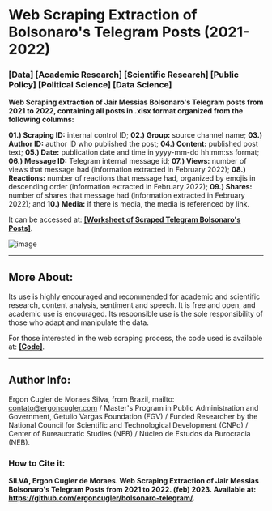 # Web Scraping Extraction of Bolsonaro's Telegram Posts (2021-2022)

### [Data] [Academic Research] [Scientific Research] [Public Policy] [Political Science] [Data Science]

**Web Scraping extraction of Jair Messias Bolsonaro's Telegram posts from 2021 to 2022, containing all posts in .xlsx format organized from the following columns:**

**01.) Scraping ID:** internal control ID; **02.) Group:** source channel name; **03.) Author ID:** author ID who published the post; **04.) Content:** published post text; **05.) Date:** publication date and time in yyyy-mm-dd hh:mm:ss format; **06.) Message ID:** Telegram internal message id; **07.) Views:** number of views that message had (information extracted in February 2022); **08.) Reactions:** number of reactions that message had, organized by emojis in descending order (information extracted in February 2022); **09.) Shares:** number of shares that message had (information extracted in February 2022); and **10.) Media:** if there is media, the media is referenced by link.

It can be accessed at: **<a href="https://github.com/ergoncugler/bolsonaro-telegram/blob/main/Telegram%20Bolsonaro%20-%202021%20a%202022%20-%20Extra%C3%A7%C3%A3o%20WebScraping%20do%20Telegram%20do%20Bolsonaro.xlsx">[Worksheet of Scraped Telegram Bolsonaro's Posts]</a>**.

![image](https://user-images.githubusercontent.com/81989837/219990988-69ba8399-ad70-4431-8fb1-8ba0bffdc026.png)

___

## More About:

Its use is highly encouraged and recommended for academic and scientific research, content analysis, sentiment and speech. It is free and open, and academic use is encouraged. Its responsible use is the sole responsibility of those who adapt and manipulate the data.

For those interested in the web scraping process, the code used is available at: **<a href="https://github.com/ergoncugler/web-scraping-telegram">[Code]</a>**.

___

## Author Info:

Ergon Cugler de Moraes Silva, from Brazil, mailto: <a href="contato@ergoncugler.com">contato@ergoncugler.com</a> / Master's Program in Public Administration and Government, Getulio Vargas Foundation (FGV) / Funded Researcher by the National Council for Scientific and Technological Development (CNPq) / Center of Bureaucratic Studies (NEB) / Núcleo de Estudos da Burocracia (NEB).

### How to Cite it:

**SILVA, Ergon Cugler de Moraes. Web Scraping Extraction of Jair Messias Bolsonaro's Telegram Posts from 2021 to 2022. (feb) 2023. Available at: <a>https://github.com/ergoncugler/bolsonaro-telegram/</a>.**
